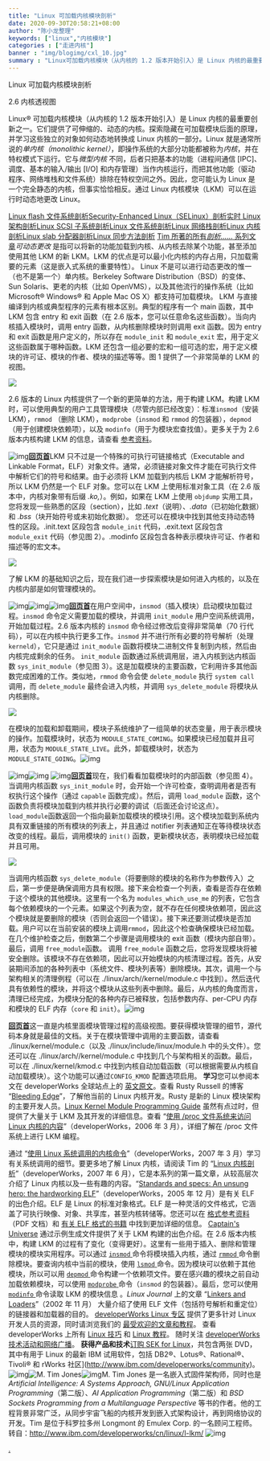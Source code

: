 ```yaml
---
title: "Linux 可加载内核模块剖析"
date: 2020-09-30T20:58:21+08:00
author: "陈小龙整理"
keywords: ["linux","内核模块"]
categories : ["走进内核"]
banner : "img/blogimg/cxl_10.jpg"
summary : "Linux可加载内核模块（从内核的 1.2 版本开始引入）是 Linux 内核的最重要创新之一。它们提供了可伸缩的、动态的内核。探索隐藏在可加载模块后面的原理，并学习这些独立的对象如何动态地转换成 Linux 内核的一部分。"
---
```


Linux 可加载内核模块剖析

2.6 内核透视图

Linux® 可加载内核模块（从内核的 1.2 版本开始引入）是 Linux 内核的最重要创新之一。它们提供了可伸缩的、动态的内核。探索隐藏在可加载模块后面的原理，并学习这些独立的对象如何动态地转换成 Linux 内核的一部分。Linux 就是通常所说的*单内核（monolithic kernel）*，即操作系统的大部分功能都被称为*内核*，并在特权模式下运行。它与*微型内核* 不同，后者只把基本的功能（进程间通信 [IPC]、调度、基本的输入/输出 [I/O] 和内存管理）当作内核运行，而把其他功能（驱动程序、网络堆栈和文件系统）排除在特权空间之外。因此，您可能认为 Linux 是一个完全静态的内核，但事实恰恰相反。通过 Linux 内核模块（LKM）可以在运行时动态地更改 Linux。

 [Linux flash 文件系统剖析](http://www.ibm.com/developerworks/cn/linux/l-flash-filesystems/)[Security-Enhanced Linux（SELinux）剖析](http://www.ibm.com/developerworks/cn/linux/l-selinux/)[实时 Linux 架构剖析](http://www.ibm.com/developerworks/cn/linux/l-real-time-linux/)[Linux SCSI 子系统剖析](http://www.ibm.com/developerworks/cn/linux/l-scsi-subsystem/)[Linux 文件系统剖析](http://www.ibm.com/developerworks/cn/linux/l-linux-filesystem/)[Linux 网络栈剖析](http://www.ibm.com/developerworks/cn/linux/l-linux-networking-stack/)[Linux 内核剖析](http://www.ibm.com/developerworks/cn/linux/l-linux-kernel/)[Linux slab 分配器剖析](http://www.ibm.com/developerworks/cn/linux/l-linux-slab-allocator)[Linux 同步方法剖析](http://www.ibm.com/developerworks/cn/linux/l-linux-synchronization.html) [Tim 所著的所有*剖析……* 系列文章](http://www.ibm.com/developerworks/cn/views/linux/libraryview.jsp?search_by=Linux+剖析)*可动态更改* 是指可以将新的功能加载到内核、从内核去除某个功能，甚至添加使用其他 LKM 的新 LKM。LKM 的优点是可以最小化内核的内存占用，只加载需要的元素（这是嵌入式系统的重要特性）。 Linux 不是可以进行动态更改的惟一（也不是第一个）单内核。Berkeley Software Distribution（BSD）的变体、Sun Solaris、更老的内核（比如 OpenVMS），以及其他流行的操作系统（比如 Microsoft® Windows® 和 Apple Mac OS X）都支持可加载模块。 LKM 与直接编译到内核或典型程序的元素有根本区别。典型的程序有一个 main 函数，其中 LKM 包含 entry 和 exit 函数（在 2.6 版本，您可以任意命名这些函数）。当向内核插入模块时，调用 entry 函数，从内核删除模块时则调用 exit 函数。因为 entry 和 exit 函数是用户定义的，所以存在 `module_init` 和 `module_exit` 宏，用于定义这些函数属于哪种函数。LKM 还包含一组必要的宏和一组可选的宏，用于定义模块的许可证、模块的作者、模块的描述等等。图 1 提供了一个非常简单的 LKM 的视图。 

![](img/1.jpg)

2.6 版本的 Linux 内核提供了一个新的更简单的方法，用于构建 LKM。构建 LKM 时，可以使用典型的用户工具管理模块（尽管内部已经改变）：标准`insmod`（安装 LKM），`rmmod` （删除 LKM），`modprobe`（`insmod` 和 `rmmod` 的包装器），`depmod`（用于创建模块依赖项），以及 `modinfo`（用于为模块宏查找值）。更多关于为 2.6 版本内核构建 LKM 的信息，请查看 [参考资料](http://www.ibm.com/developerworks/cn/linux/l-lkm/#resources)。

  ![img](http://www.ibm.com/i/v14/icons/u_bold.gif)[**回页首**](http://www.ibm.com/developerworks/cn/linux/l-lkm/#main)LKM 只不过是一个特殊的可执行可链接格式（Executable and Linkable Format，ELF）对象文件。通常，必须链接对象文件才能在可执行文件中解析它们的符号和结果。由于必须将 LKM 加载到内核后 LKM 才能解析符号，所以 LKM 仍然是一个 ELF 对象。您可以在 LKM 上使用标准对象工具（在 2.6 版本中，内核对象带有后缀 *.ko,*）。例如，如果在 LKM 上使用 `objdump` 实用工具，您将发现一些熟悉的区段（section），比如 *.text*（说明）、*.data*（已初始化数据）和 *.bss*（块开始符号或未初始化数据）。 您还可以在模块中找到其他支持动态特性的区段。.init.text 区段包含 `module_init` 代码，.exit.text 区段包含 `module_exit` 代码（参见图 2）。.modinfo 区段包含各种表示模块许可证、作者和描述等的宏文本。 

![](img/2.jpg)

了解 LKM 的基础知识之后，现在我们进一步探索模块是如何进入内核的，以及在内核内部是如何管理模块的。

![img](http://www.ibm.com/i/v14/rules/blue_rule.gif)![img](http://www.ibm.com/i/c.gif)![img](http://www.ibm.com/i/v14/icons/u_bold.gif)[**回页首**](http://www.ibm.com/developerworks/cn/linux/l-lkm/#main)在用户空间中，`insmod`（插入模块）启动模块加载过程。`insmod` 命令定义需要加载的模块，并调用 `init_module` 用户空间系统调用，开始加载过程。2.6 版本内核的 `insmod` 命令经过修改后变得非常简单（70 行代码），可以在内核中执行更多工作。`insmod` 并不进行所有必要的符号解析（处理`kerneld`），它只是通过 `init_module` 函数将模块二进制文件复制到内核，然后由内核完成剩余的任务。 `init_module` 函数通过系统调用层，进入内核到达内核函数 `sys_init_module`（参见图 3）。这是加载模块的主要函数，它利用许多其他函数完成困难的工作。类似地，`rmmod` 命令会使 `delete_module` 执行 `system call` 调用，而 `delete_module` 最终会进入内核，并调用 `sys_delete_module` 将模块从内核删除。

![](img/3.jpg)

在模块的加载和卸载期间，模块子系统维护了一组简单的状态变量，用于表示模块的操作。加载模块时，状态为 `MODULE_STATE_COMING`。如果模块已经加载并且可用，状态为 `MODULE_STATE_LIVE`。此外，卸载模块时，状态为 `MODULE_STATE_GOING`。![img](http://www.ibm.com/i/v14/rules/blue_rule.gif) 

![img](http://www.ibm.com/i/c.gif)![img](http://www.ibm.com/i/c.gif)  ![img](http://www.ibm.com/i/v14/icons/u_bold.gif)[**回页首**](http://www.ibm.com/developerworks/cn/linux/l-lkm/#main)现在，我们看看加载模块时的内部函数（参见图 4）。当调用内核函数 `sys_init_module` 时，会开始一个许可检查，查明调用者是否有权执行这个操作（通过 `capable` 函数完成）。然后，调用 `load_module` 函数，这个函数负责将模块加载到内核并执行必要的调试（后面还会讨论这点）。`load_module`函数返回一个指向最新加载模块的模块引用。这个模块加载到系统内具有双重链接的所有模块的列表上，并且通过 notifier 列表通知正在等待模块状态改变的线程。最后，调用模块的 `init()` 函数，更新模块状态，表明模块已经加载并且可用。

![](img/4.jpg)

当调用内核函数 `sys_delete_module`（将要删除的模块的名称作为参数传入）之后，第一步便是确保调用方具有权限。接下来会检查一个列表，查看是否存在依赖于这个模块的其他模块。这里有一个名为 `modules_which_use_me` 的列表，它包含每个依赖模块的一个元素。如果这个列表为空，就不存在任何模块依赖项，因此这个模块就是要删除的模块（否则会返回一个错误）。接下来还要测试模块是否加载。用户可以在当前安装的模块上调用`rmmod`，因此这个检查确保模块已经加载。在几个维护检查之后，倒数第二个步骤是调用模块的 exit 函数（模块内部自带）。最后，调用 `free_module`函数。 调用 `free_module` 函数之后，您将发现模块将被安全删除。该模块不存在依赖项，因此可以开始模块的内核清理过程。首先，从安装期间添加的各种列表中（系统文件、模块列表等）删除模块。其次，调用一个与架构相关的清理例程（可以在 ./linux/arch/<arch>/kernel/module.c 中找到）。然后迭代具有依赖性的模块，并将这个模块从这些列表中删除。最后，从内核的角度而言，清理已经完成，为模块分配的各种内存已被释放，包括参数内存、per-CPU 内存和模块的 ELF 内存（`core` 和 `init`）。![img](http://www.ibm.com/i/v14/rules/blue_rule.gif) 

[**回页首**](http://www.ibm.com/developerworks/cn/linux/l-lkm/#main)这一直是内核里面模块管理过程的高级视图。要获得模块管理的细节，源代码本身就是最佳的文档。关于在模块管理中调用的主要函数，请查看 ./linux/kernel/module.c（以及 ./linux/include/linux/module.h 中的头文件）。您还可以在 ./linux/arch/<arch>/kernel/module.c 中找到几个与架构相关的函数。最后，可以在 ./linux/kernel/kmod.c 中找到内核自动加载函数（可以根据需要从内核自动加载模块）。这个功能可以通过`CONFIG_KMOD` 配置选项启用。 **学习**您可以参阅本文在 developerWorks 全球站点上的 [英文原文](http://www.ibm.com/developerworks/linux/library/l-lkm/?S_TACT=105AGX52&S_CMP=cn-a-l)。查看 Rusty Russell 的博客 “[Bleeding Edge](http://ozlabs.org/~rusty/)”，了解他当前的 Linux 内核开发。Rusty 是新的 Linux 模块架构的主要开发人员。[Linux Kernel Module Programming Guide](http://tldp.org/LDP/lkmpg/2.6/html/lkmpg.html) 虽然有点过时，但提供了大量关于 LKM 及其开发的详细信息。查看 “[使用 /proc 文件系统来访问 Linux 内核的内容](http://www.ibm.com/developerworks/cn/linux/l-proc.html)”（developerWorks，2006 年 3 月），详细了解在 /proc 文件系统上进行 LKM 编程。

通过 “[使用 Linux 系统调用的内核命令](http://www.ibm.com/developerworks/cn/linux/l-system-calls/)”（developerWorks，2007 年 3 月）学习有关系统调用的细节。要更多地了解 Linux 内核，请阅读 Tim 的 “[Linux 内核剖析](http://www.ibm.com/developerworks/cn/linux/l-linux-kernel/)”（developerWorks，2007 年 6 月），它是本系列的第一篇文章，从较高层次介绍了 Linux 内核以及一些有趣的内容。“[Standards and specs: An unsung hero: the hardworking ELF](http://www.ibm.com/developerworks/power/library/pa-spec12/index.html)”（developerWorks，2005 年 12 月）是有关 ELF 的出色介绍。ELF 是 Linux 的标准对象格式。ELF 是一种灵活的文件格式，它涵盖了可执行映像、对象、共享库，甚至内核转储等。您还可以在 [格式参考资料](http://www.skyfree.org/linux/references/ELF_Format.pdf)（PDF 文档）和 [有关 ELF 格式的书籍](http://www.linuxfoundation.org/spec/book/ELF-generic/ELF-generic/book1.html) 中找到更加详细的信息。 [Captain's Universe](http://www.captain.at/programming/kernel-2.6/) 通过示例生成文件提供了关于 LKM 构建的出色介绍。在 2.6 版本内核中，构建 LKM 的过程有了变化（变得更好）。这里有一些用于插入、删除和管理模块的模块实用程序。可以通过 [`insmod` ](http://node1.yo-linux.com/cgi-bin/man2html?cgi_command=insmod)命令将模块插入内核，通过 [`rmmod` ](http://node1.yo-linux.com/cgi-bin/man2html?cgi_command=rmmod)命令删除模块。要查询内核中当前的模块，使用 [`lsmod` ](http://node1.yo-linux.com/cgi-bin/man2html?cgi_command=lsmod)命令。因为模块可以依赖于其他模块，所以可以用 [`depmod` ](http://node1.yo-linux.com/cgi-bin/man2html?cgi_command=depmod)命令构建一个依赖项文件。要在感兴趣的模块之前自动加载依赖模块，可以使用 [`modprobe` ](http://node1.yo-linux.com/cgi-bin/man2html?cgi_command=modprobe)命令（`insmod` 的包装器）。最后，您可以使用 [`modinfo` ](http://node1.yo-linux.com/cgi-bin/man2html?cgi_command=modinfo)命令读取 LKM 的模块信息 。*Linux Journal* 上的文章 “[Linkers and Loaders](http://www.linuxjournal.com/article/6463)”（2002 年 11 月） 大量介绍了使用 ELF 文件（包括符号解析和重定位）的链接器和加载器的目的。 [developerWorks Linux 专区](http://www.ibm.com/developerworks/cn/linux/) 提供了更多针对 Linux 开发人员的资源，同时请浏览我们的 [最受欢迎的文章和教程](http://www.ibm.com/developerworks/cn/linux/top10/index.html)。 查看 developerWorks 上所有 [Linux 技巧](http://www.ibm.com/developerworks/cn/views/linux/libraryview.jsp?search_by=Linux+技巧) 和 [Linux 教程](http://www-128.ibm.com/developerworks/cn/views/linux/libraryview.jsp?type_by=教程)。 随时关注 [developerWorks 技术活动和网络广播](http://www.ibm.com/developerworks/offers/techbriefings/)。 **获得产品和技术**[订购 SEK for Linux](http://www.ibm.com/developerworks/offers/sek/)，共包含两张 DVD，其中有用于 Linux 的最新 IBM 试用软件，包括 DB2®、Lotus®、Rational®、Tivoli® 和 rWorks 社区](http://www.ibm.com/developerworks/community)。![img](http://www.ibm.com/i/c.gif)![M. Tim Jones](http://www.ibm.com/developerworks/i/p-mjones.jpg)![img](http://www.ibm.com/i/c.gif)M. Tim Jones 是一名嵌入式固件架构师，同时也是 *Artificial Intelligence: A Systems Approach, GNU/Linux Application Programming*（第二版）、*AI Application Programming*（第二版）和 *BSD Sockets Programming from a Multilanguage Perspective* 等书的作者。他的工程背景非常广泛，从同步宇宙飞船的内核开发到嵌入式架构设计，再到网络协议的开发。Tim 是位于科罗拉多州 Longmont 的 Emulex Corp. 的一名顾问工程师。转自：http://www.ibm.com/developerworks/cn/linux/l-lkm/ ![img](http://www.ibm.com/i/c.gif) 

[.](http://wwww.kerneltravel.net/index.php/site-serieux-pour-commander-adalat)